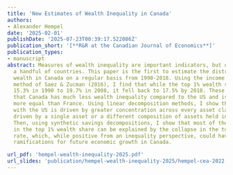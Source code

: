 ```yaml
---
title: 'New Estimates of Wealth Inequality in Canada'
authors:
- Alexander Hempel
date: '2025-02-01'
publishDate: '2025-07-23T00:39:17.522086Z'
publication_short: '[**R&R at the Canadian Journal of Economics**]'
publication_types:
- manuscript
abstract: Measures of wealth inequality are important indicators, but only exist in
  a handful of countries. This paper is the first to estimate the distribution of
  wealth in Canada on a regular basis from 1990-2018. Using the income capitalization
  method of Saez & Zucman (2016), I find that while the top 1% wealth share rose from
  15.3% in 1990 to 19.7% in 2008, it fell back to 17.5% by 2018. These results suggest
  that Canada has much less wealth inequality compared to the US and is even slightly
  more equal than France. Using linear decomposition methods, I show that this gap
  with the US is driven by greater concentration across every asset class and is not
  driven by a single asset or a different composition of assets held in each country.
  Then, using synthetic savings decompositions, I show that most of the variation
  in the top 1% wealth share can be explained by the collapse in the top 1%’s savings
  rate, which, while positive from an inequality perspective, could have important
  ramifications for future economic growth in Canada.

url_pdf: 'hempel-wealth-inequality-2025.pdf'
url_slides: 'publication/hempel-wealth-inequality-2025/hempel-cea-2022.pdf'
---
```

